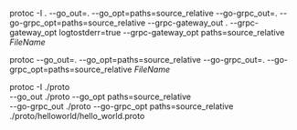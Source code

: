 protoc -I . --go_out=. --go_opt=paths=source_relative --go-grpc_out=. --go-grpc_opt=paths=source_relative --grpc-gateway_out . --grpc-gateway_opt logtostderr=true --grpc-gateway_opt paths=source_relative $FileName$

protoc --go_out=. --go_opt=paths=source_relative --go-grpc_out=. --go-grpc_opt=paths=source_relative $FileName$

protoc -I ./proto \
   --go_out ./proto --go_opt paths=source_relative \
   --go-grpc_out ./proto --go-grpc_opt paths=source_relative \
   ./proto/helloworld/hello_world.proto
   
   